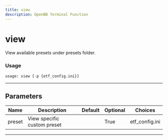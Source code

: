 ```yaml
---
title: view
description: OpenBB Terminal Function
---
```


# view

View available presets under presets folder.

### Usage

```python
usage: view [-p {etf_config.ini}]
```

---

## Parameters

| Name | Description | Default | Optional | Choices |
| ---- | ----------- | ------- | -------- | ------- |
| preset | View specific custom preset |  | True | etf_config.ini |

---
